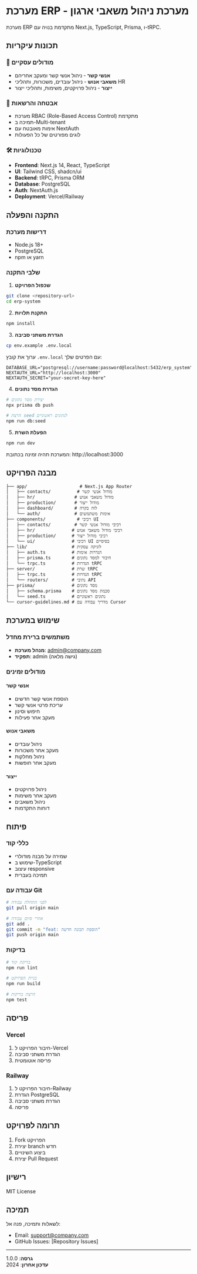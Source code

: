 # מערכת ERP - מערכת ניהול משאבי ארגון

מערכת ERP מתקדמת בנויה עם Next.js, TypeScript, Prisma, ו-tRPC.

## תכונות עיקריות

### 🏢 מודולים עסקיים
- **אנשי קשר** - ניהול אנשי קשר ומעקב אחריהם
- **משאבי אנוש** - ניהול עובדים, משכורות, ותהליכי HR
- **ייצור** - ניהול פרויקטים, משימות, ותהליכי ייצור

### 🔐 אבטחה והרשאות
- מערכת RBAC (Role-Based Access Control) מתקדמת
- תמיכה ב-Multi-tenant
- אימות מאובטח עם NextAuth
- לוגים מפורטים של כל הפעולות

### 🛠 טכנולוגיות
- **Frontend**: Next.js 14, React, TypeScript
- **UI**: Tailwind CSS, shadcn/ui
- **Backend**: tRPC, Prisma ORM
- **Database**: PostgreSQL
- **Auth**: NextAuth.js
- **Deployment**: Vercel/Railway

## התקנה והפעלה

### דרישות מערכת
- Node.js 18+
- PostgreSQL
- npm או yarn

### שלבי התקנה

1. **שכפול הפרויקט**
```bash
git clone <repository-url>
cd erp-system
```

2. **התקנת תלויות**
```bash
npm install
```

3. **הגדרת משתני סביבה**
```bash
cp env.example .env.local
```

ערוך את קובץ `.env.local` עם הפרטים שלך:
```env
DATABASE_URL="postgresql://username:password@localhost:5432/erp_system"
NEXTAUTH_URL="http://localhost:3000"
NEXTAUTH_SECRET="your-secret-key-here"
```

4. **הגדרת מסד נתונים**
```bash
# יצירת מסד נתונים
npx prisma db push

# הרצת seed לנתונים ראשוניים
npm run db:seed
```

5. **הפעלת השרת**
```bash
npm run dev
```

המערכת תהיה זמינה בכתובת: http://localhost:3000

## מבנה הפרויקט

```
├── app/                    # Next.js App Router
│   ├── contacts/          # מודול אנשי קשר
│   ├── hr/               # מודול משאבי אנוש
│   ├── production/       # מודול ייצור
│   ├── dashboard/        # לוח בקרה
│   └── auth/             # אימות משתמשים
├── components/            # רכיבי UI
│   ├── contacts/         # רכיבי מודול אנשי קשר
│   ├── hr/              # רכיבי מודול משאבי אנוש
│   ├── production/      # רכיבי מודול ייצור
│   └── ui/              # רכיבי UI בסיסיים
├── lib/                 # לוגיקה עסקית
│   ├── auth.ts          # הגדרות אימות
│   ├── prisma.ts        # חיבור למסד נתונים
│   └── trpc.ts          # הגדרות tRPC
├── server/              # שרת tRPC
│   ├── trpc.ts          # הגדרות tRPC
│   └── routers/         # נתיבי API
├── prisma/              # מסד נתונים
│   ├── schema.prisma    # סכמת מסד נתונים
│   └── seed.ts          # נתונים ראשוניים
└── cursor-guidelines.md # מדריך עבודה עם Cursor
```

## שימוש במערכת

### משתמשים ברירת מחדל
- **מנהל מערכת**: admin@company.com
- **תפקיד**: admin (גישה מלאה)

### מודולים זמינים

#### אנשי קשר
- הוספת אנשי קשר חדשים
- עריכת פרטי אנשי קשר
- חיפוש וסינון
- מעקב אחר פעילות

#### משאבי אנוש
- ניהול עובדים
- מעקב אחר משכורות
- ניהול מחלקות
- מעקב אחר חופשות

#### ייצור
- ניהול פרויקטים
- מעקב אחר משימות
- ניהול משאבים
- דוחות התקדמות

## פיתוח

### כללי קוד
- שמירה על מבנה מודולרי
- שימוש ב-TypeScript
- עיצוב responsive
- תמיכה בעברית

### עבודה עם Git
```bash
# לפני התחלת עבודה
git pull origin main

# אחרי סיום עבודה
git add .
git commit -m "feat: הוספת תכונה חדשה"
git push origin main
```

### בדיקות
```bash
# בדיקת קוד
npm run lint

# בניית הפרויקט
npm run build

# הרצת בדיקות
npm test
```

## פריסה

### Vercel
1. חיבור הפרויקט ל-Vercel
2. הגדרת משתני סביבה
3. פריסה אוטומטית

### Railway
1. חיבור הפרויקט ל-Railway
2. הגדרת PostgreSQL
3. הגדרת משתני סביבה
4. פריסה

## תרומה לפרויקט

1. Fork הפרויקט
2. יצירת branch חדש
3. ביצוע השינויים
4. יצירת Pull Request

## רישיון

MIT License

## תמיכה

לשאלות ותמיכה, פנה אל:
- Email: support@company.com
- GitHub Issues: [Repository Issues]

---

**גרסה**: 1.0.0  
**עדכון אחרון**: 2024



